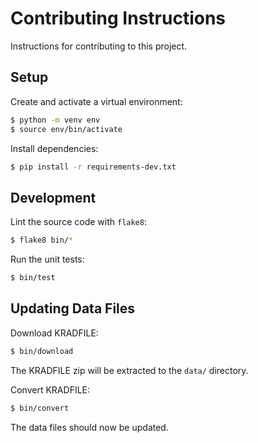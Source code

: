# Contributing Instructions

Instructions for contributing to this project.

## Setup

Create and activate a virtual environment:
```sh
$ python -m venv env
$ source env/bin/activate
```

Install dependencies:
```sh
$ pip install -r requirements-dev.txt
```

## Development

Lint the source code with `flake8`:
```sh
$ flake8 bin/*
```

Run the unit tests:
```sh
$ bin/test
```

## Updating Data Files

Download KRADFILE:
```sh
$ bin/download
```

The KRADFILE zip will be extracted to the `data/` directory.

Convert KRADFILE:
```sh
$ bin/convert
```

The data files should now be updated.
